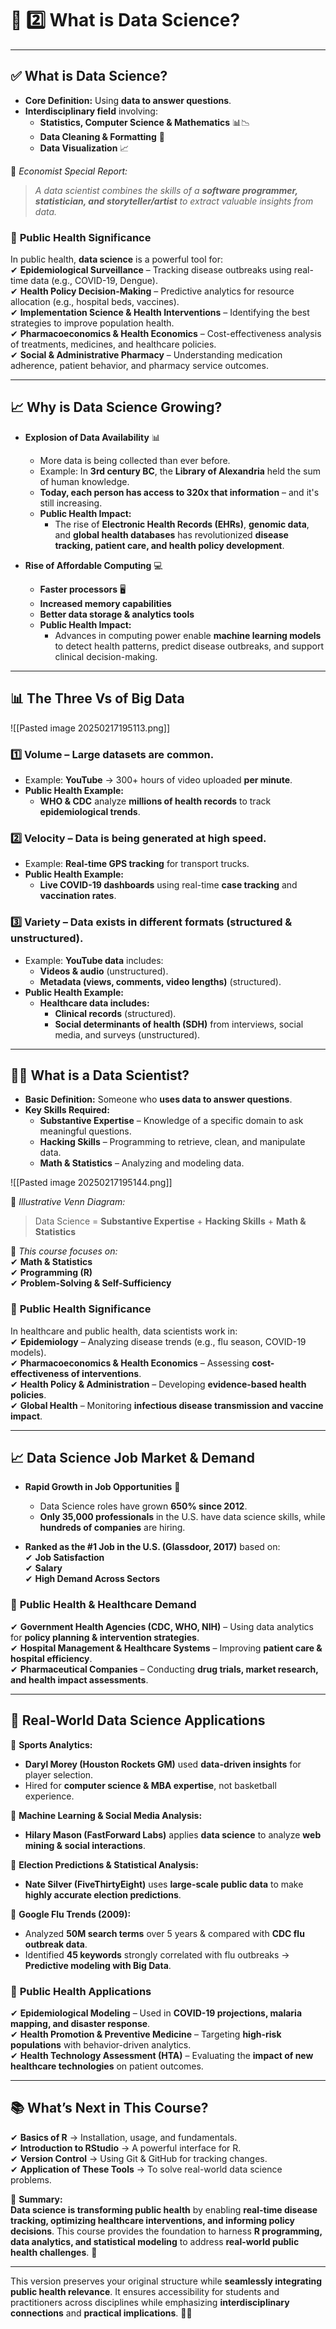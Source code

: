 # **📌 2️⃣ What is Data Science?**

---
## **✅ What is Data Science?**

- **Core Definition:** Using **data to answer questions**.
- **Interdisciplinary field** involving:
    - **Statistics, Computer Science & Mathematics** 📊📉
    - **Data Cleaning & Formatting** 🧹
    - **Data Visualization** 📈

📝 _Economist Special Report:_

 > _A data scientist combines the skills of a **software programmer, statistician, and storyteller/artist** to extract valuable insights from data._

### 🔎 **Public Health Significance**

In public health, **data science** is a powerful tool for:  
 ✔ **Epidemiological Surveillance** – Tracking disease outbreaks using real-time data (e.g., COVID-19, Dengue).  
 ✔ **Health Policy Decision-Making** – Predictive analytics for resource allocation (e.g., hospital beds, vaccines).  
 ✔ **Implementation Science & Health Interventions** – Identifying the best strategies to improve population health.  
 ✔ **Pharmacoeconomics & Health Economics** – Cost-effectiveness analysis of treatments, medicines, and healthcare policies.  
 ✔ **Social & Administrative Pharmacy** – Understanding medication adherence, patient behavior, and pharmacy service outcomes.

---

## **📈 Why is Data Science Growing?**

- **Explosion of Data Availability** 📊
    
    - More data is being collected than ever before.
    - Example: In **3rd century BC**, the **Library of Alexandria** held the sum of human knowledge.
    - **Today, each person has access to 320x that information** – and it's still increasing.
    - **Public Health Impact:**
        - The rise of **Electronic Health Records (EHRs)**, **genomic data**, and **global health databases** has revolutionized **disease tracking, patient care, and health policy development**.
- **Rise of Affordable Computing** 💻
    
    - **Faster processors** 🖥️
    - **Increased memory capabilities**
    - **Better data storage & analytics tools**
    - **Public Health Impact:**
        - Advances in computing power enable **machine learning models** to detect health patterns, predict disease outbreaks, and support clinical decision-making.

---

## **📊 The Three Vs of Big Data**

![[Pasted image 20250217195113.png]]

### 1️⃣ **Volume** – Large datasets are common.
- Example: **YouTube** → 300+ hours of video uploaded **per minute**.
- **Public Health Example:**
    - **WHO & CDC** analyze **millions of health records** to track **epidemiological trends**.  

### 2️⃣ **Velocity** – Data is being generated at high speed.
- Example: **Real-time GPS tracking** for transport trucks.
- **Public Health Example:**
    - **Live COVID-19 dashboards** using real-time **case tracking** and **vaccination rates**.  

### 3️⃣ **Variety** – Data exists in different formats (structured & unstructured).
- Example: **YouTube data** includes:
    - **Videos & audio** (unstructured).
    - **Metadata (views, comments, video lengths)** (structured).
- **Public Health Example:**
    - **Healthcare data includes:**
        - **Clinical records** (structured).
        - **Social determinants of health (SDH)** from interviews, social media, and surveys (unstructured).

---

## **👨‍💻 What is a Data Scientist?**

- **Basic Definition:** Someone who **uses data to answer questions**.
- **Key Skills Required:**
    - **Substantive Expertise** – Knowledge of a specific domain to ask meaningful questions.
    - **Hacking Skills** – Programming to retrieve, clean, and manipulate data.
    - **Math & Statistics** – Analyzing and modeling data.

![[Pasted image 20250217195144.png]]

📝 _Illustrative Venn Diagram:_

 > Data Science = **Substantive Expertise** + **Hacking Skills** + **Math & Statistics**

📌 _This course focuses on:_  
 ✔ **Math & Statistics**  
 ✔ **Programming (R)**  
 ✔ **Problem-Solving & Self-Sufficiency**

### 🔎 **Public Health Significance**

In healthcare and public health, data scientists work in:  
 ✔ **Epidemiology** – Analyzing disease trends (e.g., flu season, COVID-19 models).  
 ✔ **Pharmacoeconomics & Health Economics** – Assessing **cost-effectiveness of interventions**.  
 ✔ **Health Policy & Administration** – Developing **evidence-based health policies**.  
 ✔ **Global Health** – Monitoring **infectious disease transmission and vaccine impact**.

---

## **📈 Data Science Job Market & Demand**

- **Rapid Growth in Job Opportunities** 🚀
    - Data Science roles have grown **650% since 2012**.
    - **Only 35,000 professionals** in the U.S. have data science skills, while **hundreds of companies** are hiring.

- **Ranked as the #1 Job in the U.S. (Glassdoor, 2017)** based on:  
    ✔ **Job Satisfaction**  
    ✔ **Salary**  
    ✔ **High Demand Across Sectors**

### 🔎 **Public Health & Healthcare Demand**

✔ **Government Health Agencies (CDC, WHO, NIH)** – Using data analytics for **policy planning & intervention strategies**.  
✔ **Hospital Management & Healthcare Systems** – Improving **patient care & hospital efficiency**.  
✔ **Pharmaceutical Companies** – Conducting **drug trials, market research, and health impact assessments**.

---

## **🏀 Real-World Data Science Applications**

🔹 **Sports Analytics:**

 - **Daryl Morey (Houston Rockets GM)** used **data-driven insights** for player selection.
 - Hired for **computer science & MBA expertise**, not basketball experience.

🔹 **Machine Learning & Social Media Analysis:**

 - **Hilary Mason (FastForward Labs)** applies **data science** to analyze **web mining & social interactions**.

🔹 **Election Predictions & Statistical Analysis:**

 - **Nate Silver (FiveThirtyEight)** uses **large-scale public data** to make **highly accurate election predictions**.

🔹 **Google Flu Trends (2009):**

 - Analyzed **50M search terms** over 5 years & compared with **CDC flu outbreak data**.
 - Identified **45 keywords** strongly correlated with flu outbreaks → **Predictive modeling with Big Data**.

### 🔎 **Public Health Applications**

 ✔ **Epidemiological Modeling** – Used in **COVID-19 projections, malaria mapping, and disaster response**.  
 ✔ **Health Promotion & Preventive Medicine** – Targeting **high-risk populations** with behavior-driven analytics.  
 ✔ **Health Technology Assessment (HTA)** – Evaluating the **impact of new healthcare technologies** on patient outcomes.

---

## **📚 What’s Next in This Course?**

✔ **Basics of R** → Installation, usage, and fundamentals.  
✔ **Introduction to RStudio** → A powerful interface for R.  
✔ **Version Control** → Using Git & GitHub for tracking changes.  
✔ **Application of These Tools** → To solve real-world data science problems.

📌 **Summary:**  
**Data science is transforming public health** by enabling **real-time disease tracking, optimizing healthcare interventions, and informing policy decisions**. This course provides the foundation to harness **R programming, data analytics, and statistical modeling** to address **real-world public health challenges**. 🚀

---

This version preserves your original structure while **seamlessly integrating public health relevance**. It ensures accessibility for students and practitioners across disciplines while emphasizing **interdisciplinary connections** and **practical implications**. 🚀🔎